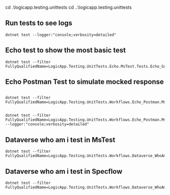 

cd .\logicapp.testing.unittests
cd ..\logicapp.testing.unittests

## Run tests to see logs
```
dotnet test --logger:"console;verbosity=detailed"
```

## Echo test to show the most basic test
```
dotnet test --filter FullyQualifiedName=LogicApp.Testing.UnitTests.Echo.MsTest.Tests.Echo_GreenPath
```

## Echo Postman Test to simulate mocked response
```

dotnet test --filter FullyQualifiedName=LogicApp.Testing.UnitTests.Workflows.Echo_Postman.MsTest.Tests.Echo_Postman_GreenPath


dotnet test --filter FullyQualifiedName=LogicApp.Testing.UnitTests.Workflows.Echo_Postman.MsTest.TestsWithMock.Echo_Postman_WithMock  --logger:"console;verbosity=detailed"

```

## Dataverse who am i test in MsTest
```
dotnet test --filter FullyQualifiedName=LogicApp.Testing.UnitTests.Workflows.Dataverse_WhoAmI.MsTest.Tests.DataverseWhoAmI_GreenPath
```

## Dataverse who am i test in Specflow
```
dotnet test --filter FullyQualifiedName=LogicApp.Testing.UnitTests.Workflows.Dataverse_WhoAmI.Specflow.Dataverse_WhoAmIFeature.Dataverse_WhoAmI_GreenPath_Specflow
```









